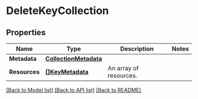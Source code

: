 # DeleteKeyCollection

## Properties
Name | Type | Description | Notes
------------ | ------------- | ------------- | -------------
**Metadata** | [**CollectionMetadata**](CollectionMetadata.md) |  | 
**Resources** | [**[]KeyMetadata**](KeyMetadata.md) | An array of resources. | 

[[Back to Model list]](../README.md#documentation-for-models) [[Back to API list]](../README.md#documentation-for-api-endpoints) [[Back to README]](../README.md)


